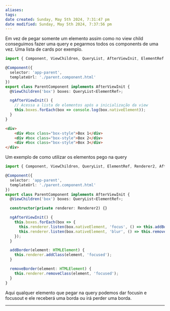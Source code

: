 ```yaml
---
aliases: 
tags: 
date created: Sunday, May 5th 2024, 7:31:47 pm
date modified: Sunday, May 5th 2024, 7:37:56 pm
---
```

Em vez de pegar somente um elemento assim como no view child conseguimos fazer uma query e pegarmos todos os components de uma vez. Uma lista de cards por exemplo.

```typescript
import { Component, ViewChildren, QueryList, AfterViewInit, ElementRef } from '@angular/core';

@Component({
  selector: 'app-parent',
  templateUrl: './parent.component.html'
})
export class ParentComponent implements AfterViewInit {
  @ViewChildren('box') boxes: QueryList<ElementRef>;

  ngAfterViewInit() {
    // Acessa a lista de elementos após a inicialização da view
    this.boxes.forEach(box => console.log(box.nativeElement));
  }
}
```

```html
<div> 
	<div #box class="box-style">Box 1</div> 
	<div #box class="box-style">Box 2</div> 
	<div #box class="box-style">Box 3</div> 
</div>
```

Um exemplo de como utilizar os elementos pego na query

```typescript
import { Component, ViewChildren, QueryList, ElementRef, Renderer2, AfterViewInit } from '@angular/core';

@Component({
  selector: 'app-parent',
  templateUrl: './parent.component.html'
})
export class ParentComponent implements AfterViewInit {
  @ViewChildren('box') boxes: QueryList<ElementRef>;

  constructor(private renderer: Renderer2) {}

  ngAfterViewInit() {
    this.boxes.forEach(box => {
      this.renderer.listen(box.nativeElement, 'focus', () => this.addBorder(box.nativeElement));
      this.renderer.listen(box.nativeElement, 'blur', () => this.removeBorder(box.nativeElement));
    });
  }

  addBorder(element: HTMLElement) {
    this.renderer.addClass(element, 'focused');
  }

  removeBorder(element: HTMLElement) {
    this.renderer.removeClass(element, 'focused');
  }
}
```

Aqui qualquer elemento que pegar na query podemos dar focusin e focusout e ele receberá uma borda ou irá perder uma borda.

---